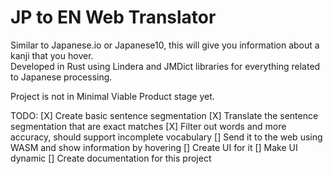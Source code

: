 # JP to EN Web Translator

Similar to Japanese.io or Japanese10, this will give you information about a kanji that you hover. 
</br>
Developed in Rust using Lindera and JMDict libraries for everything related to Japanese processing.

Project is not in Minimal Viable Product stage yet. 

TODO:
[X] Create basic sentence segmentation
[X] Translate the sentence segmentation that are exact matches
[X] Filter out words and more accuracy, should support incomplete vocabulary
[] Send it to the web using WASM and show information by hovering
[] Create UI for it
[] Make UI dynamic
[] Create documentation for this project